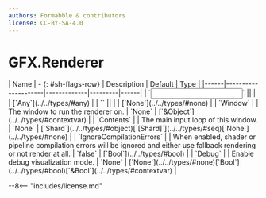 ```yaml
---
authors: Formabble & contributors
license: CC-BY-SA-4.0
---
```



# GFX.Renderer

<div class="sh-parameters" markdown="1">
| Name | - {: #sh-flags-row} | Description | Default | Type |
|------|---------------------|-------------|---------|------|
| `<input>` || | | [`Any`](../../types/#any) |
| `<output>` || | | [`None`](../../types/#none) |
| `Window` |  | The window to run the renderer on. | `None` | [`&Object`](../../types/#contextvar) |
| `Contents` |  | The main input loop of this window. | `None` | [`Shard`](../../types/#object)[`[Shard]`](../../types/#seq)[`None`](../../types/#none) |
| `IgnoreCompilationErrors` |  | When enabled, shader or pipeline compilation errors will be ignored and either use fallback rendering or not render at all. | `false` | [`Bool`](../../types/#bool) |
| `Debug` |  | Enable debug visualization mode. | `None` | [`None`](../../types/#none)[`Bool`](../../types/#bool)[`&Bool`](../../types/#contextvar) |

</div>



--8<-- "includes/license.md"

